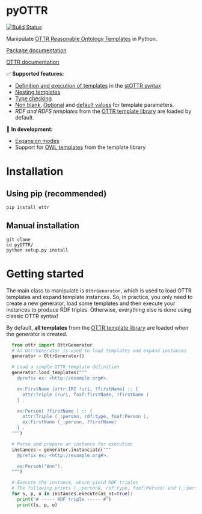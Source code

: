 # pyOTTR
[![Build Status](https://travis-ci.org/Callidon/pyOTTR.svg?branch=master)](https://travis-ci.org/Callidon/pyOTTR)

Manipulate [OTTR Reasonable Ontology Templates](http://ottr.xyz/) in Python.

[Package documentation](https://callidon.github.io/pyOTTR)

[OTTR documentation](http://ottr.xyz/)

:white_check_mark: **Supported features:**
* [Definition and execution of templates](http://spec.ottr.xyz/pOTTR/0.1/01-basics.html#2_Templates_and_Instances) in the [stOTTR syntax](http://spec.ottr.xyz/stOTTR/0.1/)
* [Nesting templates](http://spec.ottr.xyz/pOTTR/0.1/01-basics.html#3_Nesting_templates)
* [Type checking](http://spec.ottr.xyz/pOTTR/0.1/01-basics.html#4_Types)
* [Non blank](http://spec.ottr.xyz/pOTTR/0.1/01-basics.html#5_NonBlank), [Optional](http://spec.ottr.xyz/pOTTR/0.1/01-basics.html#6_Optionals_and_None) and [default values](http://spec.ottr.xyz/pOTTR/0.1/01-basics.html#7_Default_values) for template parameters.
* *RDF and RDFS templates* from the [OTTR template library]([http://tpl.ottr.xyz/]) are loaded by default.

:wrench: **In development:**
* [Expansion modes](http://spec.ottr.xyz/pOTTR/0.1/01-basics.html#8_Expansion_modes)
* Support for [OWL templates](http://tpl.ottr.xyz/owl/) from the template library

# Installation

## Using pip (recommended)

```
pip install ottr
```

## Manual installation

```
git clone
cd pyOTTR/
python setup.py install
```

# Getting started

The main class to manipulate is `OttrGenerator`, which is used to load OTTR templates and expand template instances.
So, in practice, you only need to create a new generator, load some templates and then execute your instances to produce RDF triples.
Otherwise, everything else is done using classic OTTR syntax!

By default, **all templates** from the [OTTR template library](http://tpl.ottr.xyz/) are loaded when the generator is created.

```python
  from ottr import OttrGenerator
  # An OttrGenerator is used to load templates and expand instances
  generator = OttrGenerator()

  # Load a simple OTTR template definition
  generator.load_templates("""
    @prefix ex: <http://example.org#>.

    ex:FirstName [ottr:IRI ?uri, ?firstName] :: {
      ottr:Triple (?uri, foaf:firstName, ?firstName )
    } .

    ex:Person[ ?firstName ] :: {
      ottr:Triple (_:person, rdf:type, foaf:Person ),
      ex:FirstName (_:person, ?firstName)
    } .
  """)

  # Parse and prepare an instance for execution
  instances = generator.instanciate("""
    @prefix ex: <http://example.org#>.

    ex:Person("Ann").
  """)

  # Execute the instance, which yield RDF triples
  # The following prints (_:person0, rdf:type, foaf:Person) and (_:person0, foaf:firstName, "Ann")
  for s, p, o in instances.execute(as_nt=True):
    print("# ----- RDF triple ----- #")
    print((s, p, o)
```

